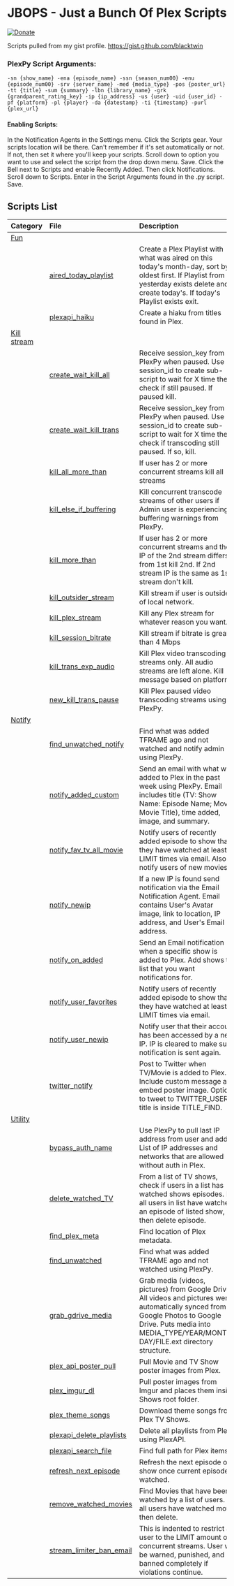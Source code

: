 # JBOPS - Just a Bunch Of Plex Scripts

[![Donate](https://img.shields.io/badge/Donate-PayPal-green.svg)](https://www.paypal.com/cgi-bin/webscr?cmd=_s-xclick&hosted_button_id=4J6RPWZ9J9YML) 

Scripts pulled from my gist profile. https://gist.github.com/blacktwin

### PlexPy Script Arguments:
`-sn {show_name} -ena {episode_name} -ssn {season_num00} -enu {episode_num00} -srv {server_name} -med {media_type} -pos {poster_url} -tt {title} -sum {summary} -lbn {library_name} -grk {grandparent_rating_key} -ip {ip_address} -us {user} -uid {user_id} -pf {platform} -pl {player} -da {datestamp} -ti {timestamp} -purl {plex_url}`

#### Enabling Scripts:

In the Notification Agents in the Settings menu. Click the Scripts gear. Your scripts location will be there. Can't remember if it's set automatically or not. If not, then set it where you'll keep your scripts. Scroll down to option you want to use and select the script from the drop down menu. Save. Click the Bell next to Scripts and enable Recently Added. Then click Notifications. Scroll down to Scripts. Enter in the Script Arguments found in the .py script. Save.


## Scripts List

| Category | File | Description |
| :--- | :--- | :--- |
|[Fun](../tree/master/fun "Fun Fun Fun Fun")|||
||[aired_today_playlist](../blob/master/fun/aired_today_playlist.py) | Create a Plex Playlist with what was aired on this today's month-day, sort by oldest first. If Playlist from yesterday exists delete and create today's. If today's Playlist exists exit.|
||[plexapi_haiku](../blob/master/fun/plexapi_haiku.py)| Create a hiaku from titles found in Plex.|
|[Kill stream](../tree/master/killstream "Kill Kill Kill")|||
||[create_wait_kill_all](../blob/master/killstream/create_wait_kill_all.py)|Receive session_key from PlexPy when paused. Use session_id to create sub-script to wait for X time then check if still paused. If paused kill.|
||[create_wait_kill_trans](../blob/master/killstream/create_wait_kill_trans.py)|Receive session_key from PlexPy when paused. Use session_id to create sub-script to wait for X time then check if transcoding still paused. If so, kill.|
||[kill_all_more_than](../blob/master/killstream/kill_all_more_than.py)|If user has 2 or more concurrent streams kill all streams|
||[kill_else_if_buffering](../blob/master/killstream/kill_else_if_buffering.py)|Kill concurrent transcode streams of other users if Admin user is experiencing buffering warnings from PlexPy.|
||[kill_more_than](../blob/master/killstream/kill_more_than.py)|If user has 2 or more concurrent streams and the IP of the 2nd stream differs from 1st kill 2nd. If 2nd stream IP is the same as 1st stream don't kill.|
||[kill_outsider_stream](../blob/master/killstream/kill_outsider_stream.py)|Kill stream if user is outside of local network.|
||[kill_plex_stream](../blob/master/killstream/kill_plex_stream.py)|Kill any Plex stream for whatever reason you want.|
||[kill_session_bitrate](../blob/master/killstream/kill_session_bitrate.py)|Kill stream if bitrate is greater than 4 Mbps|
||[kill_trans_exp_audio](../blob/master/killstream/kill_trans_exp_audio.py)|Kill Plex video transcoding streams only. All audio streams are left alone. Kill message based on platform.|
||[new_kill_trans_pause](../blob/master/killstream/new_kill_trans_pause.py)|Kill Plex paused video transcoding streams using PlexPy.|
|[Notify](../tree/master/notify "Notify")|||
||[find_unwatched_notify](../blob/master/notify/find_unwatched_notify.py)|Find what was added TFRAME ago and not watched and notify admin using PlexPy.|
||[notify_added_custom](../blob/master/notify/notify_added_custom.py)|Send an email with what was added to Plex in the past week using PlexPy. Email includes title (TV: Show Name: Episode Name; Movie: Movie Title), time added, image, and summary.|
||[notify_fav_tv_all_movie](../blob/master/notify/notify_fav_tv_all_movie.py)|Notify users of recently added episode to show that they have watched at least LIMIT times via email. Also notify users of new movies.|
||[notify_newip](../blob/master/notify/notify_newip.py)|If a new IP is found send notification via the Email Notification Agent. Email contains User's Avatar image, link to location, IP address, and User's Email address.|
||[notify_on_added](../blob/master/notify/notify_on_added.py)|Send an Email notification when a specific show is added to Plex. Add shows to list that you want notifications for.|
||[notify_user_favorites](../blob/master/notify/notify_user_favorites.py)|Notify users of recently added episode to show that they have watched at least LIMIT times via email.|
||[notify_user_newip](../blob/master/notify/notify_user_newip.py)|Notify user that their account has been accessed by a new IP. IP is cleared to make sure notification is sent again.|
||[twitter_notify](../blob/master/notify/twitter_notify.py)|Post to Twitter when TV/Movie is added to Plex. Include custom message and embed poster image. Option to tweet to TWITTER_USER if title is inside TITLE_FIND.|
|[Utility](../tree/master/utility "Utilities")|||
||[bypass_auth_name](../blob/master/utility/bypass_auth_name.py)|Use PlexPy to pull last IP address from user and add to List of IP addresses and networks that are allowed without auth in Plex.|
||[delete_watched_TV](../blob/master/utility/delete_watched_TV.py)|From a list of TV shows, check if users in a list has watched shows episodes. If all users in list have watched an episode of listed show, then delete episode.|
||[find_plex_meta](../blob/master/utility/find_plex_meta.py)|Find location of Plex metadata.|
||[find_unwatched](../blob/master/utility/find_unwatched.py)|Find what was added TFRAME ago and not watched using PlexPy.|
||[grab_gdrive_media](../blob/master/utility/grab_gdrive_media.py)|Grab media (videos, pictures) from Google Drive. All videos and pictures were automatically synced from Google Photos to Google Drive. Puts media into MEDIA_TYPE/YEAR/MONTH-DAY/FILE.ext directory structure.|
||[plex_api_poster_pull](../blob/master/utility/plex_api_poster_pull.py)|Pull Movie and TV Show poster images from Plex.|
||[plex_imgur_dl](../blob/master/utility/plex_imgur_dl.py)|Pull poster images from Imgur and places them inside Shows root folder.|
||[plex_theme_songs](../blob/master/utility/plex_theme_songs.py)|Download theme songs from Plex TV Shows.|
||[plexapi_delete_playlists](../blob/master/utility/plexapi_delete_playlists.py)|Delete all playlists from Plex using PlexAPI.|
||[plexapi_search_file](../blob/master/utility/plexapi_search_file.py)|Find full path for Plex items.|
||[refresh_next_episode](../blob/master/utility/refresh_next_episode.py)|Refresh the next episode of show once current episode is watched.|
||[remove_watched_movies](../blob/master/utility/remove_watched_movies.py)|Find Movies that have been watched by a list of users. If all users have watched movie then delete.|
||[stream_limiter_ban_email](../blob/master/utility/stream_limiter_ban_email.py)|This is indented to restrict a user to the LIMIT amount of concurrent streams. User will be warned, punished, and banned completely if violations continue.|
